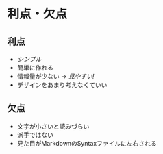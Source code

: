 # 利点・欠点

## 利点

  - _シンプル_
  - 簡単に作れる
  - 情報量が少ない -> _見やすい!_
  - デザインをあまり考えなくていい


## 欠点

  - 文字が小さいと読みづらい
  - 派手ではない
  - 見た目がMarkdownのSyntaxファイルに左右される
